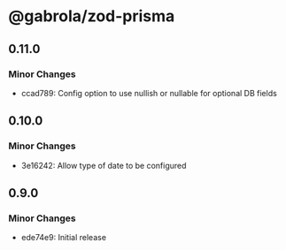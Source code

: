 # @gabrola/zod-prisma

## 0.11.0

### Minor Changes

- ccad789: Config option to use nullish or nullable for optional DB fields

## 0.10.0

### Minor Changes

- 3e16242: Allow type of date to be configured

## 0.9.0

### Minor Changes

- ede74e9: Initial release
